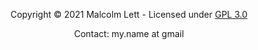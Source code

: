 <p align="center">Copyright &copy; 2021 Malcolm Lett - Licensed under <a href="https://www.gnu.org/licenses/gpl-3.0">GPL 3.0</a></p>

<p align="center">Contact: my.name at gmail</p>